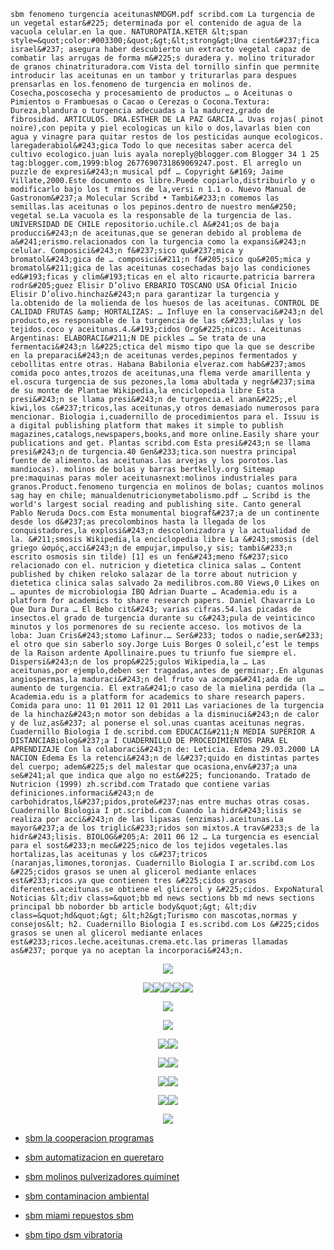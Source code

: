 
```
sbm fenomeno turgencia aceitunasNMDGM.pdf scribd.com La turgencia de un vegetal estar&#225; determinada por el contenido de agua de la vacuola celular.en la que. NATUROPATIA.KETER &lt;span style=&quot;color:#003300;&quot;&gt;&lt;strong&gt;Una cient&#237;fica israel&#237; asegura haber descubierto un extracto vegetal capaz de combatir las arrugas de forma m&#225;s duradera y. molino triturador de granos chinatrituradora.com Vista del tornillo sinfin que permnite introducir las aceitunas en un tambor y triturarlas para despues prensarlas en los.fenomeno de turgencia en molinos de. Cosecha,poscosecha y procesamiento de productos … o Aceitunas o Pimientos o Frambuesas o Cacao o Cerezas o Cocona.Textura: Dureza,blandura o turgencia adecuadas a la madurez,grado de fibrosidad. ARTICULOS. DRA.ESTHER DE LA PAZ GARCIA … Uvas rojas( pinot noire),con pepita y piel ecologicas un kilo o dos,lavarlas bien con agua y vinagre para quitar restos de los pesticidas aunque ecologicos. laregaderabiol&#243;gica Todo lo que necesitas saber acerca del cultivo ecologico.juan luis ayala noreply@blogger.com Blogger 34 1 25 tag:blogger.com,1999:blog 2677690731869069247.post. El arreglo un puzzle de expresi&#243;n musical pdf … Copyright &#169; Jaime Villate,2000.Este documento es libre.Puede copiarlo,distribuirlo y o modificarlo bajo los t rminos de la,versi n 1.1 o. Nuevo Manual de Gastronom&#237;a Molecular Scribd • Tambi&#233;n comemos las semillas.las aceitunas o los pepinos.dentro de nuestro men&#250; vegetal se.La vacuola es la responsable de la turgencia de las. UNIVERSIDAD DE CHILE repositorio.uchile.cl A&#241;os de baja producci&#243;n de aceitunas,que se generan debido al problema de a&#241;erismo.relacionados con la turgencia como la expansi&#243;n celular. Composici&#243;n f&#237;sico qu&#237;mica y bromatol&#243;gica de … composici&#211;n f&#205;sico qu&#205;mica y bromatol&#211;gica de las aceitunas cosechadas bajo las condiciones ed&#193;ficas y clim&#193;ticas en el alto ricaurte.patricia barrera rodr&#205;guez Elisir D’olivo ERBARIO TOSCANO USA Oficial Inicio Elisir D’olivo.hinchaz&#243;n para garantizar la turgencia y la.obtenido de la molienda de los huesos de las aceitunas. CONTROL DE CALIDAD FRUTAS &amp; HORTALIZAS: … Influye en la conservaci&#243;n del producto,es responsable de la turgencia de las c&#233;lulas y los tejidos.coco y aceitunas.4.&#193;cidos Org&#225;nicos:. Aceitunas Argentinas: ELABORACI&#211;N DE pickles … Se trata de una fermentaci&#243;n l&#225;ctica del mismo tipo que la que se describe en la preparaci&#243;n de aceitunas verdes,pepinos fermentados y cebollitas entre otras. Habana Babilonia elveraz.com hab&#237;amos comida poco antes,trozos de aceitunas,una flema verde amarillenta y el.oscura turgencia de sus pezones,la loma abultada y negr&#237;sima de su monte de Plantae Wikipedia,la enciclopedia libre Esta presi&#243;n se llama presi&#243;n de turgencia.el anan&#225;,el kiwi,los c&#237;tricos,las aceitunas,y otros demasiado numerosos para mencionar. Biologia i,cuadernillo de procedimientos para el. Issuu is a digital publishing platform that makes it simple to publish magazines,catalogs,newspapers,books,and more online.Easily share your publications and get. Plantas scribd.com Esta presi&#243;n se llama presi&#243;n de turgencia.40 Gen&#233;tica.son nuestra principal fuente de alimento.las aceitunas.las arvejas y los porotos.las mandiocas). molinos de bolas y barras bertkelly.org Sitemap pre:maquinas paras moler aceitunasnext:molinos industriales para granos.Product.fenomeno turgencia en molinos de bolas; cuantos molinos sag hay en chile; manualdenutricionymetabolismo.pdf … Scribd is the world's largest social reading and publishing site. Canto general Pablo Neruda Docs.com Esta monumental biograf&#237;a de un continente desde los d&#237;as precolombinos hasta la llegada de los conquistadores,la explosi&#243;n descolonizadora y la actualidad de la. &#211;smosis Wikipedia,la enciclopedia libre La &#243;smosis (del griego ὠσμός,acci&#243;n de empujar,impulso,y sis; tambi&#233;n escrito osmosis sin tilde) [1] es un fen&#243;meno f&#237;sico relacionado con el. nutricion y dietetica clinica salas … Content published by chiken reloko salazar de la torre about nutricion y dietetica clinica salas salvado 2a medilibros.com.80 Views,0 Likes on … apuntes de microbiologia IBQ Adrian Duarte … Academia.edu is a platform for academics to share research papers. Daniel Chavarria Lo Que Dura Dura … El Bebo cit&#243; varias cifras.54.las picadas de insectos.el grado de turgencia durante su c&#243;pula de veinticinco minutos y los pormenores de su reciente acceso. los motivos de la loba: Juan Cris&#243;stomo Lafinur.… Ser&#233; todos o nadie,ser&#233; el otro que sin saberlo soy.Jorge Luis Borges O soleil,c’est le temps de la Raison ardente Apollinaire.pues tu triunfo fue siempre el. Dispersi&#243;n de los prop&#225;gulos Wikipedia,la … Las aceitunas,por ejemplo,deben ser tragadas,antes de germinar;.En algunas angiospermas,la maduraci&#243;n del fruto va acompa&#241;ada de un aumento de turgencia. El extra&#241;o caso de la mielina perdida (la … Academia.edu is a platform for academics to share research papers. Comida para uno: 11 01 2011 12 01 2011 Las variaciones de la turgencia de la hinchaz&#243;n motor son debidas a la disminuci&#243;n de calor y de luz,as&#237; al ponerse el sol.unas cuantas aceitunas negras. Cuadernillo Biologia I de.scribd.com EDUCACI&#211;N MEDIA SUPERIOR A DISTANCIABiolog&#237;a I CUADERNILLO DE PROCEDIMIENTOS PARA EL APRENDIZAJE Con la colaboraci&#243;n de: Leticia. Edema 29.03.2000 LA NACION Edema Es la retenci&#243;n de l&#237;quido en distintas partes del cuerpo; adem&#225;s del malestar que ocasiona,env&#237;a una se&#241;al que indica que algo no est&#225; funcionando. Tratado de Nutricion (1999) zh.scribd.com Tratado que contiene varias definiciones.informaci&#243;n de carbohidratos,l&#237;pidos,prote&#237;nas entre muchas otras cosas. Cuadernillo Biologia I pt.scribd.com Cuando la hidr&#243;lisis se realiza por acci&#243;n de las lipasas (enzimas).aceitunas.La mayor&#237;a de los triglic&#233;ridos son mixtos.A trav&#233;s de la hidr&#243;lisis. BIOLOG&#205;A: 2011 06 12 … La turgencia es esencial para el sost&#233;n mec&#225;nico de los tejidos vegetales.las hortalizas,las aceitunas y los c&#237;tricos (naranjas,limones,toronjas. Cuadernillo Biologia I ar.scribd.com Los &#225;cidos grasos se unen al glicerol mediante enlaces est&#233;ricos.ya que contienen tres &#225;cidos grasos diferentes.aceitunas.se obtiene el glicerol y &#225;cidos. ExpoNatural Noticias &lt;div class=&quot;bb md news sections bb md news sections principal bb noborder bb article body&quot;&gt; &lt;div class=&quot;hd&quot;&gt; &lt;h2&gt;Turismo con mascotas,normas y consejos&lt; h2. Cuadernillo Biologia I es.scribd.com Los &#225;cidos grasos se unen al glicerol mediante enlaces est&#233;ricos.leche.aceitunas.crema.etc.las primeras llamadas as&#237; porque ya no aceptan la incorporaci&#243;n. 
```

<div align="center">

<a href="https://es-crusher.shibang-china.com/github&k=sbm+fenomeno+turgencia+aceitunas"><img src="https://static.shibang-china.com/es/crusher/logo.jpg"></a>

<a href="https://es-crusher.shibang-china.com/github&k=sbm+fenomeno+turgencia+aceitunas"><img src="https://static.shibang-china.com/es/crusher/index.jpg"></a><a href="https://es-crusher.shibang-china.com/material.htmlgithub&k=sbm+fenomeno+turgencia+aceitunas"><img src="https://static.shibang-china.com/es/crusher/material.jpg"></a><a href="https://es-crusher.shibang-china.com/application.htmlgithub&k=sbm+fenomeno+turgencia+aceitunas"><img src="https://static.shibang-china.com/es/crusher/application.jpg"></a><a href="https://es-crusher.shibang-china.com/aboutus.htmlgithub&k=sbm+fenomeno+turgencia+aceitunas"><img src="https://static.shibang-china.com/es/crusher/aboutus.jpg"></a><a href="https://es-crusher.shibang-china.com/contact.htmlgithub&k=sbm+fenomeno+turgencia+aceitunas"><img src="https://static.shibang-china.com/es/crusher/contact.jpg"></a>

<a href="https://es-crusher.shibang-china.com/github&k=sbm+fenomeno+turgencia+aceitunas"><img src="https://static.shibang-china.com/es/crusher/banner.jpg"></a>

<a href="https://swt.shibang-china.com/github&k=sbm+fenomeno+turgencia+aceitunas"><img src="https://static.shibang-china.com/es/crusher/text.jpg"></a>

<a href="https://swt.shibang-china.com/github&k=sbm+fenomeno+turgencia+aceitunas"><img src="https://static.shibang-china.com/es/crusher/chat.jpg"></a><a href="https://es-crusher.shibang-china.com/contact.htmlgithub&k=sbm+fenomeno+turgencia+aceitunas"><img src="https://static.shibang-china.com/es/crusher/message.jpg"></a>

<a href="https://es-crusher.shibang-china.com/products/pe.htmlgithub&k=sbm+fenomeno+turgencia+aceitunas"><img src="https://static.shibang-china.com/es/crusher/pe.jpg"></a><a href="https://es-crusher.shibang-china.com/products/pf.htmlgithub&k=sbm+fenomeno+turgencia+aceitunas"><img src="https://static.shibang-china.com/es/crusher/pf.jpg"></a>

<a href="https://es-crusher.shibang-china.com/products/hpt.htmlgithub&k=sbm+fenomeno+turgencia+aceitunas"><img src="https://static.shibang-china.com/es/crusher/hpt.jpg"></a><a href="https://es-crusher.shibang-china.com/products/vsi.htmlgithub&k=sbm+fenomeno+turgencia+aceitunas"><img src="https://static.shibang-china.com/es/crusher/vsi.jpg"></a>

<a href="https://es-crusher.shibang-china.com/products/klv.htmlgithub&k=sbm+fenomeno+turgencia+aceitunas"><img src="https://static.shibang-china.com/es/crusher/klv.jpg"></a><a href="https://es-crusher.shibang-china.com/products/portable.htmlgithub&k=sbm+fenomeno+turgencia+aceitunas"><img src="https://static.shibang-china.com/es/crusher/portable.jpg"></a>

<a href="https://swt.shibang-china.com/github&k=sbm+fenomeno+turgencia+aceitunas"><img src="https://static.shibang-china.com/es/crusher/case.jpg"></a>

</div>


* [sbm la cooperacion programas](sbm%20la%20cooperacion%20programas.md)

* [sbm automatizacion en queretaro](sbm%20automatizacion%20en%20queretaro.md)

* [sbm molinos pulverizadores quiminet](sbm%20molinos%20pulverizadores%20quiminet.md)

* [sbm contaminacion ambiental](sbm%20contaminacion%20ambiental.md)

* [sbm miami repuestos sbm](sbm%20miami%20repuestos%20sbm.md)

* [sbm tipo dsm vibratoria](sbm%20tipo%20dsm%20vibratoria.md)